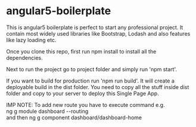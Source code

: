 # angular5-boilerplate

This is angular5 boilerplate is perfect to start any professional project. It contain most widely used libraries like Bootstrap, Lodash and also features like lazy loading etc.

Once you clone this repo, first run npm install to install all the dependencies.

Next to run the project go to project folder and simply run 'npm start'.

If you want to build for production run 'npm run build'. It will create a deployable build in the dist folder. You need to copy all the stuff inside dist folder and copy to your server to deploy this Single Page App.

IMP NOTE: To add new route you have to execute command e.g.
<br /> ng g module dashboard --routing
<br /> and then ng g component dashboard/dashboard-home
